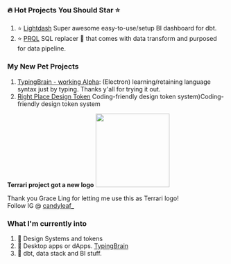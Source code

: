 ### 🔥 Hot Projects You Should Star ⭐️
1. ⭐️ [Lightdash](https://github.com/lightdash/lightdash) Super awesome easy-to-use/setup BI dashboard for dbt.
2. ⭐️ [PRQL](https://github.com/prql/prql) SQL replacer 🤔 that comes with data transform and purposed for data pipeline.

### My New Pet Projects
1. [TypingBrain - working Alpha](https://github.com/the-watchmaker/typingbrain): (Electron) learning/retaining language syntax just by typing. Thanks y'all for trying it out.
2. [Right Place Design Token](https://github.com/the-watchmaker/rightplace-design-token-system) Coding-friendly design token system)Coding-friendly design token system

<b>Terrari project got a new logo</b>
<img src="https://user-images.githubusercontent.com/4682613/223884034-7c312ad6-b47f-463a-a3ad-f5a47c6bdb9b.png" width="170px" />

Thank you Grace Ling for letting me use this as Terrari logo! <br/>
Follow IG @ [candyleaf_](https://www.instagram.com/candyleaf_) 

### What I'm currently into
1. 🎨 Design Systems and tokens
2. 📡 Desktop apps or dApps. [TypingBrain](https://github.com/the-watchmaker/typingbrain)
3. 📝 dbt, data stack and BI stuff. 
